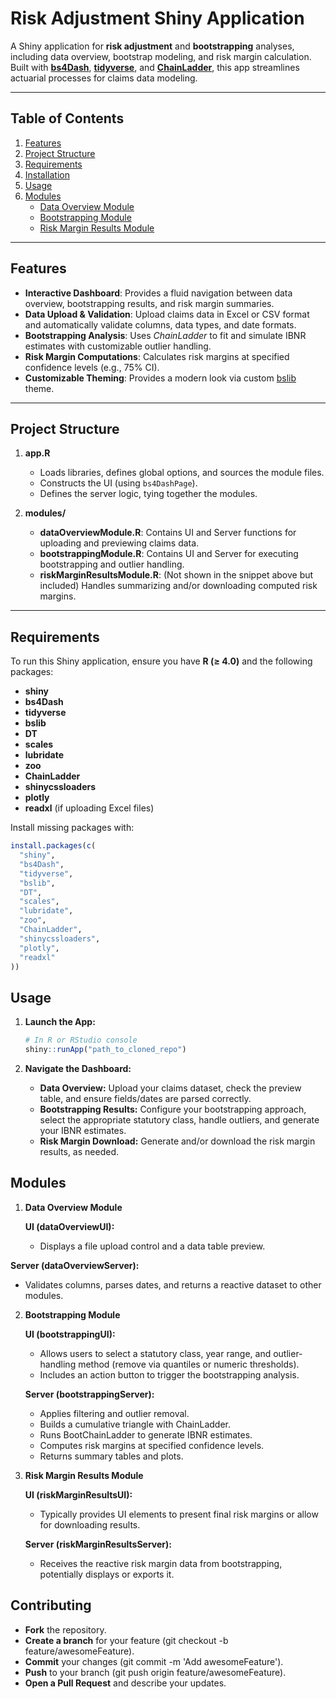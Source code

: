 # Risk Adjustment Shiny Application

A Shiny application for **risk adjustment** and **bootstrapping** analyses, including data overview, bootstrap modeling, and risk margin calculation. Built with [**bs4Dash**](https://rinterface.github.io/bs4Dash/), [**tidyverse**](https://www.tidyverse.org/), and [**ChainLadder**](https://cran.r-project.org/web/packages/ChainLadder/index.html), this app streamlines actuarial processes for claims data modeling.

---

## Table of Contents

1. [Features](#features)  
2. [Project Structure](#project-structure)  
3. [Requirements](#requirements)  
4. [Installation](#installation)  
5. [Usage](#usage)  
7. [Modules](#modules)  
   - [Data Overview Module](#data-overview-module)  
   - [Bootstrapping Module](#bootstrapping-module)  
   - [Risk Margin Results Module](#risk-margin-results-module)  

---

## Features

- **Interactive Dashboard**: Provides a fluid navigation between data overview, bootstrapping results, and risk margin summaries.  
- **Data Upload & Validation**: Upload claims data in Excel or CSV format and automatically validate columns, data types, and date formats.  
- **Bootstrapping Analysis**: Uses _ChainLadder_ to fit and simulate IBNR estimates with customizable outlier handling.  
- **Risk Margin Computations**: Calculates risk margins at specified confidence levels (e.g., 75% CI).  
- **Customizable Theming**: Provides a modern look via custom [bslib](https://rstudio.github.io/bslib/) theme.

---

## Project Structure


1. **app.R**  
   - Loads libraries, defines global options, and sources the module files.  
   - Constructs the UI (using `bs4DashPage`).  
   - Defines the server logic, tying together the modules.  

2. **modules/**  
   - **dataOverviewModule.R**: Contains UI and Server functions for uploading and previewing claims data.  
   - **bootstrappingModule.R**: Contains UI and Server for executing bootstrapping and outlier handling.  
   - **riskMarginResultsModule.R**: (Not shown in the snippet above but included) Handles summarizing and/or downloading computed risk margins.

---

## Requirements

To run this Shiny application, ensure you have **R (≥ 4.0)** and the following packages:

- **shiny**  
- **bs4Dash**  
- **tidyverse**  
- **bslib**  
- **DT**  
- **scales**  
- **lubridate**  
- **zoo**  
- **ChainLadder**  
- **shinycssloaders**  
- **plotly**  
- **readxl** (if uploading Excel files)

Install missing packages with:
```r
install.packages(c(
  "shiny", 
  "bs4Dash", 
  "tidyverse", 
  "bslib", 
  "DT", 
  "scales", 
  "lubridate", 
  "zoo", 
  "ChainLadder", 
  "shinycssloaders", 
  "plotly",
  "readxl"
))
```
## Usage

1. **Launch the App:**
    ```r
    # In R or RStudio console
    shiny::runApp("path_to_cloned_repo")

    ```
2. **Navigate the Dashboard:**

   - **Data Overview:** Upload your claims dataset, check the preview table, and ensure fields/dates are parsed correctly.
   - **Bootstrapping Results:** Configure your bootstrapping approach, select the appropriate statutory class, handle outliers, and generate your IBNR estimates.
   - **Risk Margin Download:** Generate and/or download the risk margin results, as needed.


## Modules

1. **Data Overview Module**

   **UI (dataOverviewUI):**
   - Displays a file upload control and a data table preview.

  **Server (dataOverviewServer):**
   - Validates columns, parses dates, and returns a reactive dataset to other modules.

2. **Bootstrapping Module**

   **UI (bootstrappingUI):**
   - Allows users to select a statutory class, year range, and outlier-handling method (remove via quantiles or numeric thresholds).
   - Includes an action button to trigger the bootstrapping analysis.

   **Server (bootstrappingServer):**
   - Applies filtering and outlier removal.
   - Builds a cumulative triangle with ChainLadder.
   - Runs BootChainLadder to generate IBNR estimates.
   - Computes risk margins at specified confidence levels.
   - Returns summary tables and plots.

3. **Risk Margin Results Module**

   **UI (riskMarginResultsUI):**
   - Typically provides UI elements to present final risk margins or allow for downloading results.

   **Server (riskMarginResultsServer):**
   - Receives the reactive risk margin data from bootstrapping, potentially displays or exports it.


## Contributing
- **Fork** the repository.
- **Create a branch** for your feature (git checkout -b feature/awesomeFeature).
- **Commit** your changes (git commit -m 'Add awesomeFeature').
- **Push** to your branch (git push origin feature/awesomeFeature).
- **Open a Pull Request** and describe your updates.
